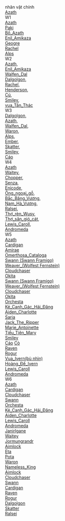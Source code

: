 nhân vật chính  
	[Azath](Azath.md)  
W1  
	[Azath](Azath.md)  
	[Paki](Paki.md)   
	[Bố_Azath](Bố_Azath.md)   
	[Enil_Amikaza](Enil_Amikaza.md)  
	[Geogre](Geogre.md)  
	[Rachel](Rachel.md)  
	[Alps](Alps.md)  
W2  
	[Azath](Azath.md),   
	[Enil_Amikaza](Enil_Amikaza.md)  
	[Walfen_Dal](Walfen_Dal.md)   
	[Dalgolgon](Dalgolgon.md),   
	[Rachel](Rachel.md),   
	[Henderson](Henderson.md),   
	[Cú](Cú.md),   
	[Smiley](Smiley.md),   
	[vua_Tần_Thác](vua_Tần_Thác.md)  
W3  
	[Dalgolgon](Dalgolgon.md),   
	[Azath](Azath.md),   
	[Walfen_Dal](Walfen_Dal.md),   
	[Waron](Waron.md),  
	[Alps](Alps.md),   
	[Ember](Ember.md),   
	[Skatter](Skatter.md),   
	[Smiley](Smiley.md),   
	[Cáo](Cáo.md)  
W4  
	[Azath](Azath.md)   
	[Waitey](Waitey.md),   
	[Chopper](Chopper.md),   
	[Senza](Senza.md),   
	[Enicode](Enicode.md),   
	[Ông_ngoại_gỗ](Ông_ngoại_gỗ.md),   
	[Bắc_Băng_Vương](Bắc_Băng_Vương.md),  
	[Nam_Hà_Vương](Nam_Hà_Vương.md),   
	[Ralsei](Ralsei.md),   
	[Thợ_rèn_Wusy](Thợ_rèn_Wusy.md),   
	[Thợ_săn_gió_cát](Thợ_săn_gió_cát.md),   
	[Lewis_Caroll](Lewis_Caroll.md),   
	[Andromeda](Andromeda.md)  
W5  
	[Azath](Azath.md)   
	[Cardigan](Cardigan.md)  
	[Amirae](Amirae.md)  
	[Omerthosa_Cataloga](Omerthosa_Cataloga.md)   
	[Swann (Swann Framigo) ](Swann.md)  
	[Weaver_(Wolfest Fernstein)](Weaver.md)  
	[Cloudchaser](Cloudchaser.md)  
	[Okita](Okita.md)  
	[Swann (Swann Framigo) ](Swann.md)  
	[Weaver_(Wolfest Fernstein)](Weaver.md)  
	[Cloudchaser ](Cloudchaser.md)  
	[Okita ](Okita.md)  
	[Orchesta](Orchesta.md)   
	[Kẻ_Canh_Gác_Hải_Đăng](Kẻ_Canh_Gác_Hải_Đăng.md)   
	[Aiden_Charlotte](Aiden_Charlotte.md)  
	[Saria](Saria.md)  
	[Jack_The_Ripper](Jack_The_Ripper.md)  
	[Marie_Antoinette](Marie_Antoinette.md)   
	[Tiểu_Tiên_Mary](Tiểu_Tiên_Mary.md)   
	[Smiley](Smiley.md)   
	[Cáo](Cáo.md) 
	[Cò](Cò.md)   
	[Raven](Raven.md)   
	[Rogur](Rogur.md)   
	[Vua_Ivern(bù nhìn)](Vua_Ivern.md)  
	[Hoàng_Đế_Ivern](Hoàng_Đế_Ivern.md)   
	[Lewis_Caroll](Lewis_Caroll.md)  
	[Andromeda](Andromeda.md)  
W6  
	[Azath](Azath.md)   
	[Cardigan](Cardigan.md)   
	[Cloudchaser](Cloudchaser.md)   
	[Swann](Swann.md)   
	[Orchesta](Orchesta.md)  
	[Kẻ_Canh_Gác_Hải_Đăng](Kẻ_Canh_Gác_Hải_Đăng.md)   
	[Aiden_Charlotte](Aiden_Charlotte.md)  
	[Lewis_Caroll](Lewis_Caroll.md)  
	[Andromeda](Andromeda.md)  
	[Janirlgane](Janirlgane.md)   
	[Waitey](Waitey.md)  
	[Jormungrandr](Jormungrandr.md)  
	[Aimlock](Aimlock.md)  
	[Eta](Eta.md)  
	[Pota](Pota.md)  
	[Waron](Waron.md)  
	[Nameless_King](Nameless_King.md)  
	[Aimlock](Aimlock.md)  
	[Cloudchaser](Cloudchaser.md)  
	[Swann](Swann.md)  
	[Cardigan](Cardigan.md)  
	[Raven](Raven.md)  
	[Rogur](Rogur.md)  
	[Dalgolgon](Dalgolgon.md)  
	[Skatter](Skatter.md)  
	[Ralsei](Ralsei.md)  
